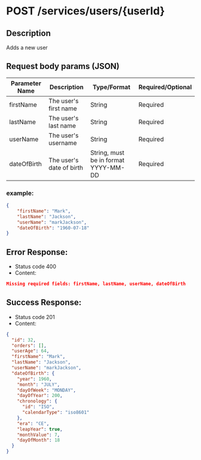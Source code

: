 # POST /services/users/{userId}

## Description
Adds a new user

## Request body params (JSON)

| Parameter Name | Description              | Type/Format                           |Required/Optional|
|----------------|--------------------------|---------------------------------------|---|
| firstName      | The user's first name    | String                                |Required|
| lastName       | The user's last name     | String                                |Required|
| userName       | The user's username     | String                                |Required|
| dateOfBirth    | The user's date of birth | String, must be in format YYYY-MM-DD |Required|

### example:
```json
{
    "firstName": "Mark",
    "lastName": "Jackson",
    "userName": "markJackson",
    "dateOfBirth": "1960-07-18"
}
```
## Error Response:
* Status code 400
* Content:
```json
Missing required fields: firstName, lastName, userName, dateOfBirth
```

## Success Response:
* Status code 201
* Content:

```json
{
  "id": 32,
  "orders": [],
  "userAge": 64,
  "firstName": "Mark",
  "lastName": "Jackson",
  "userName": "markJackson",
  "dateOfBirth": {
    "year": 1960,
    "month": "JULY",
    "dayOfWeek": "MONDAY",
    "dayOfYear": 200,
    "chronology": {
      "id": "ISO",
      "calendarType": "iso8601"
    },
    "era": "CE",
    "leapYear": true,
    "monthValue": 7,
    "dayOfMonth": 18
  }
}
```